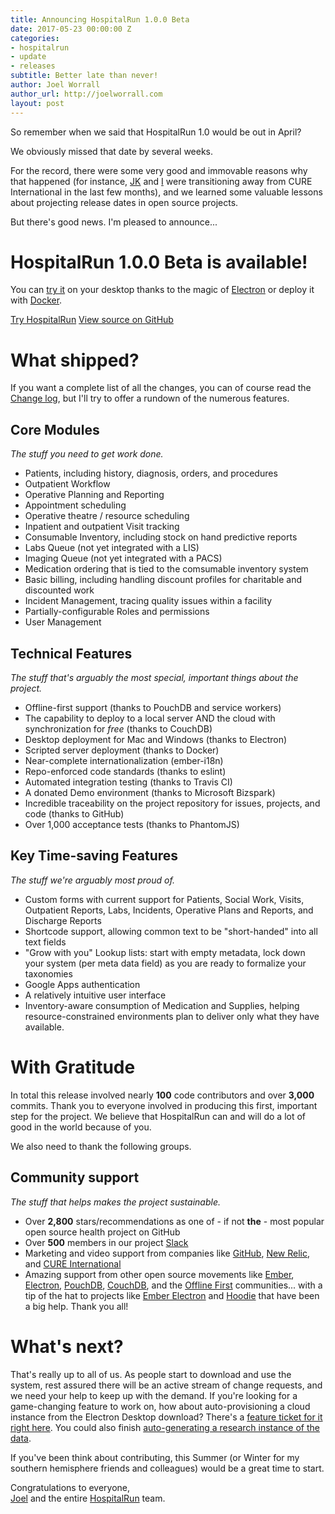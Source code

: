 ```yaml
---
title: Announcing HospitalRun 1.0.0 Beta
date: 2017-05-23 00:00:00 Z
categories:
- hospitalrun
- update
- releases
subtitle: Better late than never!
author: Joel Worrall
author_url: http://joelworrall.com
layout: post
---
```


So remember when we said that HospitalRun 1.0 would be out in April?

We obviously missed that date by several weeks.

For the record, there were some very good and immovable reasons why that happened (for instance, [JK](http://github.com/jkleinsc) and [I](http://github.com/tangollama) were transitioning away from CURE International in the last few months), and we learned some valuable lessons about projecting release dates in open source projects.

But there's good news. I'm pleased to announce...

# HospitalRun 1.0.0 Beta is available!
You can [try it](/tryit) on your desktop thanks to the magic of [Electron](http://electron.atom.io) or deploy it with [Docker](http://docker.com).

<div class="cta-row">
	<a href="/tryit" class="cta primary">Try HospitalRun</a>
	<a href="https://github.com/HospitalRun/hospitalrun-frontend" class="cta secondary">View source on GitHub</a>
</div>

# What shipped?
If you want a complete list of all the changes, you can of course read the [Change log](https://github.com/HospitalRun/hospitalrun-frontend/blob/master/CHANGELOG.md), but I'll try to offer a rundown of the numerous features.

## Core Modules
_The stuff you need to get work done._

* Patients, including history, diagnosis, orders, and procedures
* Outpatient Workflow
* Operative Planning and Reporting
* Appointment scheduling
* Operative theatre / resource scheduling
* Inpatient and outpatient Visit tracking
* Consumable Inventory, including stock on hand predictive reports
* Labs Queue (not yet integrated with a LIS)
* Imaging Queue (not yet integrated with a PACS)
* Medication ordering that is tied to the comsumable inventory system
* Basic billing, including handling discount profiles for charitable and discounted work
* Incident Management, tracing quality issues within a facility
* Partially-configurable Roles and permissions
* User Management

## Technical Features
_The stuff that's arguably the most special, important things about the project._

* Offline-first support (thanks to PouchDB and service workers)
* The capability to deploy to a local server AND the cloud with synchronization for _free_ (thanks to CouchDB)
* Desktop deployment for Mac and Windows (thanks to Electron)
* Scripted server deployment (thanks to Docker)
* Near-complete internationalization (ember-i18n)
* Repo-enforced code standards (thanks to eslint)
* Automated integration testing (thanks to Travis CI)
* A donated Demo environment (thanks to Microsoft Bizspark)
* Incredible traceability on the project repository for issues, projects, and code (thanks to GitHub)
* Over 1,000 acceptance tests (thanks to PhantomJS)

## Key Time-saving Features
_The stuff we're arguably most proud of._

* Custom forms with current support for Patients, Social Work, Visits, Outpatient Reports, Labs, Incidents, Operative Plans and Reports, and Discharge Reports
* Shortcode support, allowing common text to be "short-handed" into all text fields
* "Grow with you" Lookup lists: start with empty metadata, lock down your system (per meta data field) as you are ready to formalize your taxonomies
* Google Apps authentication
* A relatively intuitive user interface
* Inventory-aware consumption of Medication and Supplies, helping resource-constrained environments plan to deliver only what they have available.

# With Gratitude
In total this release involved nearly __100__ code contributors and over __3,000__ commits. Thank you to everyone involved in producing this first, important step for the project. We believe that HospitalRun can and will do a lot of good in the world because of you.

We also need to thank the following groups.

## Community support
_The stuff that helps makes the project sustainable._

* Over __2,800__ stars/recommendations as one of - if not __the__ - most popular open source health project on GitHub
* Over __500__ members in our project [Slack](http://hospitarun.slack.com)
* Marketing and video support from companies like [GitHub](http://github.com), [New Relic](http://newrelic.com), and [CURE International](http://cure.org)
* Amazing support from other open source movements like [Ember](http://emberjs.com), [Electron](http://electron.atom.io), [PouchDB](http://pouchdb.com), [CouchDB](http://couchdb.apache.org), and the [Offline First](http://offlinefirst.org) communities... with a tip of the hat to projects like [Ember Electron](https://github.com/felixrieseberg/ember-electron) and [Hoodie](http://hood.ie/) that have been a big help. Thank you all!

# What's next?
That's really up to all of us. As people start to download and use the system, rest assured there will be an active stream of change requests, and we need your help to keep up with the demand. If you're looking for a game-changing feature to work on, how about auto-provisioning a cloud instance from the Electron Desktop download? There's a [feature ticket for it right here](https://github.com/HospitalRun/hospitalrun-frontend/issues/1048). You could also finish [auto-generating a research instance of the data](https://github.com/HospitalRun/hospitalrun-server/issues/14).

If you've been think about contributing, this Summer (or Winter for my southern hemisphere friends and colleagues) would be a great time to start.

Congratulations to everyone,<br/>
[Joel](http://twitter.com/tangollama) and the entire [HospitalRun](http://twitter.com/hospitalrun) team.

[jekyll-gh]: https://github.com/mojombo/jekyll
[jekyll]:    http://jekyllrb.com
